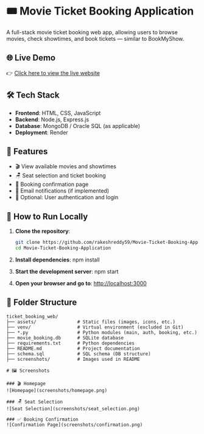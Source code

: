 # 🎟️ Movie Ticket Booking Application

A full-stack movie ticket booking web app, allowing users to browse movies, check showtimes, and book tickets — similar to BookMyShow.

## 🌐 Live Demo

👉 [Click here to view the live website](https://movietix-dhaf.onrender.com/)

## 🛠️ Tech Stack

- **Frontend**: HTML, CSS, JavaScript
- **Backend**: Node.js, Express.js
- **Database**: MongoDB / Oracle SQL (as applicable)
- **Deployment**: Render

## 🔑 Features

- 🎬 View available movies and showtimes
- 🪑 Seat selection and ticket booking
- 📄 Booking confirmation page
- 📧 Email notifications (if implemented)
- 🔐 Optional: User authentication and login

## 🧪 How to Run Locally

1. **Clone the repository**:
   ```bash
   git clone https://github.com/rakeshreddy59/Movie-Ticket-Booking-Application.git
   cd Movie-Ticket-Booking-Application

2. **Install dependencies**:
    npm install

3. **Start the development server**:
    npm start

4. **Open your browser and go to**:
    [http://localhost:3000](http://localhost:3000)

## 📁 Folder Structure

```plaintext
ticket_booking_web/
├── assets/               # Static files (images, icons, etc.)
├── venv/                 # Virtual environment (excluded in Git)
├── *.py                  # Python modules (main, auth, booking, etc.)
├── movie_booking.db      # SQLite database
├── requirements.txt      # Python dependencies
├── README.md             # Project documentation
├── schema.sql            # SQL schema (DB structure)
├── screenshots/          # Images used in README

# 🖼️ Screenshots

### 🎬 Homepage
![Homepage](screenshots/homepage.png)

### 🪑 Seat Selection
![Seat Selection](screenshots/seat_selection.png)

### ✅ Booking Confirmation
![Confirmation Page](screenshots/confirmation.png)
